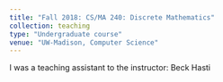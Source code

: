 ```yaml
---
title: "Fall 2018: CS/MA 240: Discrete Mathematics"
collection: teaching
type: "Undergraduate course"
venue: "UW-Madison, Computer Science"
---
```


I was a teaching assistant to the instructor: Beck Hasti